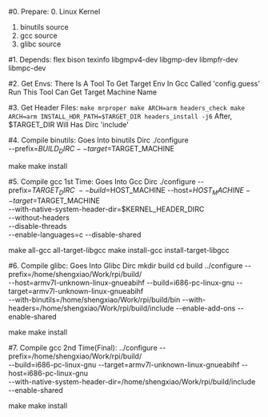 #0. Prepare:
0. Linux Kernel
1. binutils source
2. gcc source
3. glibc source

#1. Depends:
flex bison texinfo libgmpv4-dev libgmp-dev libmpfr-dev libmpc-dev

#2. Get Envs:
There Is A Tool To Get Target Env In Gcc Called 'config.guess'
Run This Tool Can Get Target Machine Name

#3. Get Header Files:
`
make mrproper
make ARCH=arm headers_check
make ARCH=arm INSTALL_HDR_PATH=$TARGET_DIR headers_install -j6
`
After, $TARGET_DIR Will Has Dirc 'include'

#4. Compile binutils:
Goes Into binutils Dirc
./configure \
--prefix=$BUILD_DIRC --target=$TARGET_MACHINE

make
make install


#5. Compile gcc 1st Time:
Goes Into Gcc Dirc
./configure --prefix=$TARGET_DIRC \
--build=$HOST_MACHINE --host=$HOST_MACHINE --target=$TARGET_MACHINE \
--with-native-system-header-dir=$KERNEL_HEADER_DIRC \
--without-headers \
--disable-threads \
--enable-languages=c --disable-shared

make all-gcc all-target-libgcc
make install-gcc install-target-libgcc 

#6. Compile glibc:
Goes Into Glibc Dirc
mkdir build
cd build
../configure --prefix=/home/shengxiao/Work/rpi/build/ \
--host=armv7l-unknown-linux-gnueabihf --build=i686-pc-linux-gnu --target=armv7l-unknown-linux-gnueabihf \
--with-binutils=/home/shengxiao/Work/rpi/build/bin --with-headers=/home/shengxiao/Work/rpi/build/include --enable-add-ons --enable-shared

make
make install


#7. Compile gcc 2nd Time(Final):
../configure --prefix=/home/shengxiao/Work/rpi/build/ \
--build=i686-pc-linux-gnu --target=armv7l-unknown-linux-gnueabihf --host=i686-pc-linux-gnu \
--with-native-system-header-dir=/home/shengxiao/Work/rpi/build/include \
--enable-shared

make
make install

